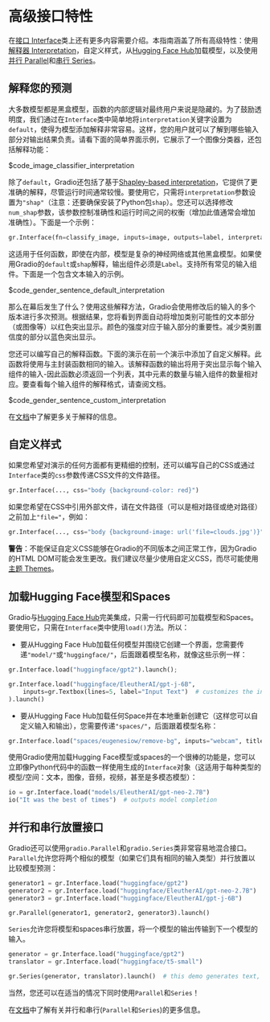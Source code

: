 # 高级接口特性

在[接口 Interface](https://gradio.app/docs#interface)类上还有更多内容需要介绍。本指南涵盖了所有高级特性：使用[解释器 Interpretation](https://gradio.app/docs#interpretation)，自定义样式，从[Hugging Face Hub](https://hf.co)加载模型，以及使用[并行 Parallel](https://gradio.app/docs#parallel)和[串行 Series](https://gradio.app/docs#series)。

## 解释您的预测

大多数模型都是黑盒模型，函数的内部逻辑对最终用户来说是隐藏的。为了鼓励透明度，我们通过在`Interface`类中简单地将`interpretation`关键字设置为`default`，使得为模型添加解释非常容易。这样，您的用户就可以了解到哪些输入部分对输出结果负责。请看下面的简单界面示例，它展示了一个图像分类器，还包括解释功能：

$code_image_classifier_interpretation



除了`default`，Gradio还包括了基于[Shapley-based interpretation](https://christophm.github.io/interpretable-ml-book/shap.html)，它提供了更准确的解释，尽管运行时间通常较慢。要使用它，只需将`interpretation`参数设置为`"shap"`（注意：还要确保安装了Python包`shap`）。您还可以选择修改`num_shap`参数，该参数控制准确性和运行时间之间的权衡（增加此值通常会增加准确性）。下面是一个示例：


```python
gr.Interface(fn=classify_image, inputs=image, outputs=label, interpretation="shap", num_shap=5).launch()
```

这适用于任何函数，即使在内部，模型是复杂的神经网络或其他黑盒模型。如果使用Gradio的`default`或`shap`解释，输出组件必须是`Label`。支持所有常见的输入组件。下面是一个包含文本输入的示例。

$code_gender_sentence_default_interpretation

那么在幕后发生了什么？使用这些解释方法，Gradio会使用修改后的输入的多个版本进行多次预测。根据结果，您将看到界面自动将增加类别可能性的文本部分（或图像等）以红色突出显示。颜色的强度对应于输入部分的重要性。减少类别置信度的部分以蓝色突出显示。

您还可以编写自己的解释函数。下面的演示在前一个演示中添加了自定义解释。此函数将使用与主封装函数相同的输入。该解释函数的输出将用于突出显示每个输入组件的输入-因此函数必须返回一个列表，其中元素的数量与输入组件的数量相对应。要查看每个输入组件的解释格式，请查阅文档。

$code_gender_sentence_custom_interpretation

在[文档](https://gradio.app/docs#interpretation)中了解更多关于解释的信息。

## 自定义样式

如果您希望对演示的任何方面都有更精细的控制，还可以编写自己的CSS或通过`Interface`类的`css`参数传递CSS文件的文件路径。

```python
gr.Interface(..., css="body {background-color: red}")
```

如果您希望在CSS中引用外部文件，请在文件路径（可以是相对路径或绝对路径）之前加上`"file="`，例如：

```python
gr.Interface(..., css="body {background-image: url('file=clouds.jpg')}")
```

**警告**：不能保证自定义CSS能够在Gradio的不同版本之间正常工作，因为Gradio的HTML DOM可能会发生更改。我们建议尽量少使用自定义CSS，而尽可能使用[主题 Themes](/theming-guide/)。

## 加载Hugging Face模型和Spaces

Gradio与[Hugging Face Hub](https://hf.co)完美集成，只需一行代码即可加载模型和Spaces。要使用它，只需在`Interface`类中使用`load()`方法。所以：

- 要从Hugging Face Hub加载任何模型并围绕它创建一个界面，您需要传递`"model/"`或`"huggingface/"`，后面跟着模型名称，就像这些示例一样：

```python
gr.Interface.load("huggingface/gpt2").launch();
```

```python
gr.Interface.load("huggingface/EleutherAI/gpt-j-6B", 
    inputs=gr.Textbox(lines=5, label="Input Text")  # customizes the input component
).launch()
```

- 要从Hugging Face Hub加载任何Space并在本地重新创建它（这样您可以自定义输入和输出），您需要传递`"spaces/"`，后面跟着模型名称：

```python
gr.Interface.load("spaces/eugenesiow/remove-bg", inputs="webcam", title="Remove your webcam background!").launch()
```

使用Gradio使用加载Hugging Face模型或spaces的一个很棒的功能是，您可以立即像Python代码中的函数一样使用生成的`Interface`对象（这适用于每种类型的模型/空间：文本，图像，音频，视频，甚至是多模态模型）：

```python
io = gr.Interface.load("models/EleutherAI/gpt-neo-2.7B")
io("It was the best of times")  # outputs model completion
```

## 并行和串行放置接口

Gradio还可以使用`gradio.Parallel`和`gradio.Series`类非常容易地混合接口。`Parallel`允许您将两个相似的模型（如果它们具有相同的输入类型）并行放置以比较模型预测：

```python
generator1 = gr.Interface.load("huggingface/gpt2")
generator2 = gr.Interface.load("huggingface/EleutherAI/gpt-neo-2.7B")
generator3 = gr.Interface.load("huggingface/EleutherAI/gpt-j-6B")

gr.Parallel(generator1, generator2, generator3).launch()
```

`Series`允许您将模型和spaces串行放置，将一个模型的输出传输到下一个模型的输入。

```python
generator = gr.Interface.load("huggingface/gpt2")
translator = gr.Interface.load("huggingface/t5-small")

gr.Series(generator, translator).launch()  # this demo generates text, then translates it to German, and outputs the final result.
```

当然，您还可以在适当的情况下同时使用`Parallel`和`Series`！

在[文档](https://gradio.app/docs#parallel)中了解有关并行和串行(`Parallel`和`Series`)的更多信息。